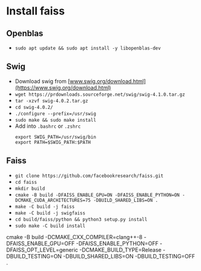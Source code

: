 # Install faiss

## Openblas

-   `sudo apt update && sudo apt install -y libopenblas-dev`

## Swig

-   Download swig from [www.swig.org/download.html](https://www.swig.org/download.html)
-   `wget https://prdownloads.sourceforge.net/swig/swig-4.1.0.tar.gz`
-   `tar -xzvf swig-4.0.2.tar.gz`
-   `cd swig-4.0.2/`
-   `./configure --prefix=/usr/swig`
-   `sudo make && sudo make install`
-   Add into `.bashrc` or `.zshrc`
    ```
    export SWIG_PATH=/usr/swig/bin
    export PATH=$SWIG_PATH:$PATH
    ```

## Faiss

-   `git clone https://github.com/facebookresearch/faiss.git`
-   `cd faiss`
-   `mkdir build`
-   `cmake -B build -DFAISS_ENABLE_GPU=ON -DFAISS_ENABLE_PYTHON=ON -DCMAKE_CUDA_ARCHITECTURES=75 -DBUILD_SHARED_LIBS=ON .`
-   `make -C build -j faiss`
-   `make -C build -j swigfaiss`
-   `cd build/faiss/python && python3 setup.py install`
-   `sudo make -C build install`

cmake -B build -DCMAKE_CXX_COMPILER=clang++-8 -DFAISS_ENABLE_GPU=OFF -DFAISS_ENABLE_PYTHON=OFF -DFAISS_OPT_LEVEL=generic -DCMAKE_BUILD_TYPE=Release -DBUILD_TESTING=ON -DBUILD_SHARED_LIBS=ON -DBUILD_TESTING=OFF .
